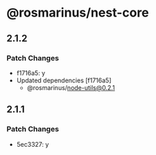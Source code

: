 # @rosmarinus/nest-core

## 2.1.2

### Patch Changes

- f1716a5: y
- Updated dependencies [f1716a5]
  - @rosmarinus/node-utils@0.2.1

## 2.1.1

### Patch Changes

- 5ec3327: y
